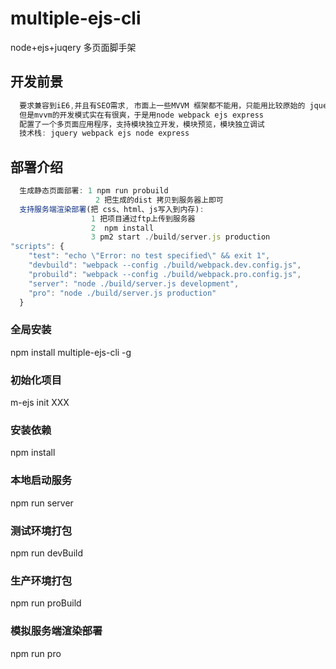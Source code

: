 # multiple-ejs-cli
node+ejs+juqery 多页面脚手架

## 开发前景
```javascript
  要求兼容到iE6,并且有SEO需求, 市面上一些MVVM 框架都不能用，只能用比较原始的 jquery, 
  但是mvvm的开发模式实在有很爽，于是用node webpack ejs express 
  配置了一个多页面应用程序，支持模块独立开发，模块预览，模块独立调试
  技术栈: jquery webpack ejs node express 
```
## 部署介绍
```javascript
  生成静态页面部署: 1 npm run probuild
                   2 把生成的dist 拷贝到服务器上即可
  支持服务端渲染部署(把 css、html、js写入到内存): 
                  1 把项目通过ftp上传到服务器
                  2  npm install
                  3 pm2 start ./build/server.js production
"scripts": {
    "test": "echo \"Error: no test specified\" && exit 1",
    "devbuild": "webpack --config ./build/webpack.dev.config.js",
    "probuild": "webpack --config ./build/webpack.pro.config.js",
    "server": "node ./build/server.js development",
    "pro": "node ./build/server.js production"
  }
```
### 全局安装 
npm install multiple-ejs-cli -g
### 初始化项目
m-ejs init XXX
### 安装依赖
npm install
### 本地启动服务
npm run server
### 测试环境打包
npm run devBuild
### 生产环境打包
npm run proBuild
### 模拟服务端渲染部署
npm run pro


